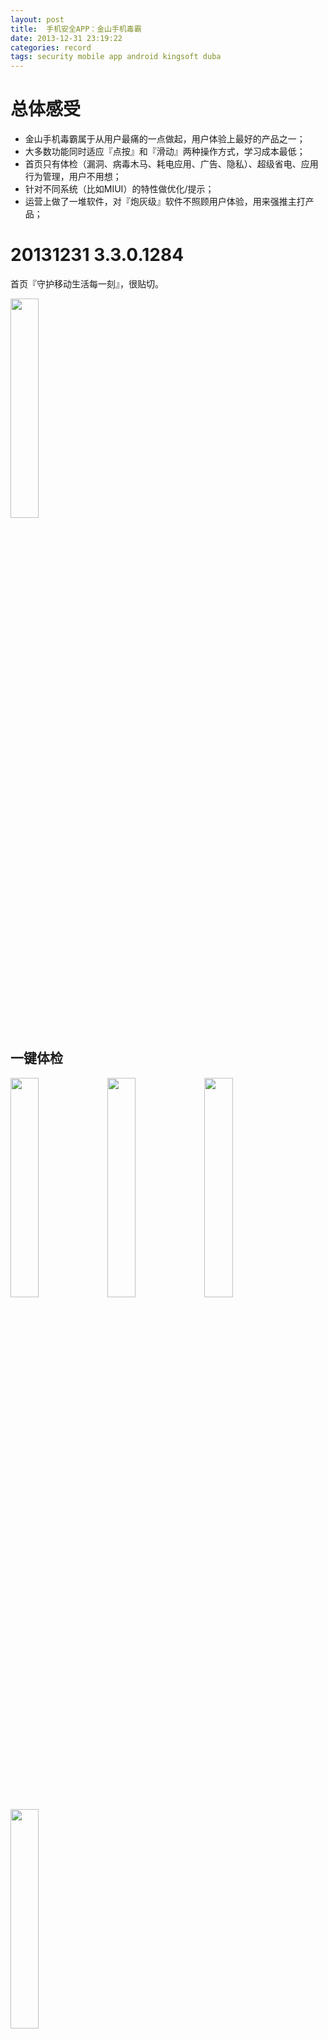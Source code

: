 ```yaml
---
layout: post
title:  手机安全APP：金山手机毒霸
date: 2013-12-31 23:19:22
categories: record
tags: security mobile app android kingsoft duba
---
```


# 总体感受

- 金山手机毒霸属于从用户最痛的一点做起，用户体验上最好的产品之一；
- 大多数功能同时适应『点按』和『滑动』两种操作方式，学习成本最低；
- 首页只有体检（漏洞、病毒木马、耗电应用、广告、隐私）、超级省电、应用行为管理，用户不用想；
- 针对不同系统（比如MIUI）的特性做优化/提示；
- 运营上做了一堆软件，对『炮灰级』软件不照顾用户体验，用来强推主打产品；

# 20131231 3.3.0.1284

首页『守护移动生活每一刻』，很贴切。

<img src="/img/android-secure-app-duba/3.3.0.1284/duba-01.png" style="width: 30%; height: 30%"/>

## 一键体检

<img src="/img/android-secure-app-duba/3.3.0.1284/duba-02.png" style="width: 30%; height: 30%"/>
<img src="/img/android-secure-app-duba/3.3.0.1284/duba-03.png" style="width: 30%; height: 30%"/>
<img src="/img/android-secure-app-duba/3.3.0.1284/duba-04.png" style="width: 30%; height: 30%"/>
<img src="/img/android-secure-app-duba/3.3.0.1284/duba-05.png" style="width: 30%; height: 30%"/>

## 超级省电

<img src="/img/android-secure-app-duba/3.3.0.1284/duba-06.png" style="width: 30%; height: 30%"/>

## 应用行为管理

<img src="/img/android-secure-app-duba/3.3.0.1284/duba-07.png" style="width: 30%; height: 30%"/>
<img src="/img/android-secure-app-duba/3.3.0.1284/duba-08.png" style="width: 30%; height: 30%"/>
<img src="/img/android-secure-app-duba/3.3.0.1284/duba-09.png" style="width: 30%; height: 30%"/>
<img src="/img/android-secure-app-duba/3.3.0.1284/duba-10.png" style="width: 30%; height: 30%"/>
<img src="/img/android-secure-app-duba/3.3.0.1284/duba-11.png" style="width: 30%; height: 30%"/>
<img src="/img/android-secure-app-duba/3.3.0.1284/duba-12.png" style="width: 30%; height: 30%"/>

## 其他功能

<img src="/img/android-secure-app-duba/3.3.0.1284/duba-13.png" style="width: 30%; height: 30%"/>

### 应用行为监控日志

<img src="/img/android-secure-app-duba/3.3.0.1284/duba-14.png" style="width: 30%; height: 30%"/>
<img src="/img/android-secure-app-duba/3.3.0.1284/duba-15.png" style="width: 30%; height: 30%"/>
<img src="/img/android-secure-app-duba/3.3.0.1284/duba-16.png" style="width: 30%; height: 30%"/>
<img src="/img/android-secure-app-duba/3.3.0.1284/duba-17.png" style="width: 30%; height: 30%"/>
<img src="/img/android-secure-app-duba/3.3.0.1284/duba-18.png" style="width: 30%; height: 30%"/>

### 骚扰拦截

<img src="/img/android-secure-app-duba/3.3.0.1284/duba-19.png" style="width: 30%; height: 30%"/>
<img src="/img/android-secure-app-duba/3.3.0.1284/duba-20.png" style="width: 30%; height: 30%"/>
<img src="/img/android-secure-app-duba/3.3.0.1284/duba-21.png" style="width: 30%; height: 30%"/>

### 支付保镖

<img src="/img/android-secure-app-duba/3.3.0.1284/duba-22.png" style="width: 30%; height: 30%"/>
<img src="/img/android-secure-app-duba/3.3.0.1284/duba-23.png" style="width: 30%; height: 30%"/>

### 二维码安全扫描

<img src="/img/android-secure-app-duba/3.3.0.1284/duba-24.png" style="width: 30%; height: 30%"/>
<img src="/img/android-secure-app-duba/3.3.0.1284/duba-25.png" style="width: 30%; height: 30%"/>

## 设置

### 各种设置项

<img src="/img/android-secure-app-duba/3.3.0.1284/duba-26.png" style="width: 30%; height: 30%"/>
<img src="/img/android-secure-app-duba/3.3.0.1284/duba-27.png" style="width: 30%; height: 30%"/>
<img src="/img/android-secure-app-duba/3.3.0.1284/duba-28.png" style="width: 30%; height: 30%"/>
<img src="/img/android-secure-app-duba/3.3.0.1284/duba-29.png" style="width: 30%; height: 30%"/>
<img src="/img/android-secure-app-duba/3.3.0.1284/duba-30.png" style="width: 30%; height: 30%"/>
<img src="/img/android-secure-app-duba/3.3.0.1284/duba-31.png" style="width: 30%; height: 30%"/>
<img src="/img/android-secure-app-duba/3.3.0.1284/duba-32.png" style="width: 30%; height: 30%"/>
<img src="/img/android-secure-app-duba/3.3.0.1284/duba-33.png" style="width: 30%; height: 30%"/>
<img src="/img/android-secure-app-duba/3.3.0.1284/duba-34.png" style="width: 30%; height: 30%"/>
<img src="/img/android-secure-app-duba/3.3.0.1284/duba-38.png" style="width: 30%; height: 30%"/>
<img src="/img/android-secure-app-duba/3.3.0.1284/duba-39.png" style="width: 30%; height: 30%"/>
<img src="/img/android-secure-app-duba/3.3.0.1284/duba-40.png" style="width: 30%; height: 30%"/>
<img src="/img/android-secure-app-duba/3.3.0.1284/duba-41.png" style="width: 30%; height: 30%"/>

### MIUI功能提示

<img src="/img/android-secure-app-duba/3.3.0.1284/duba-35.png" style="width: 30%; height: 30%"/>
<img src="/img/android-secure-app-duba/3.3.0.1284/duba-36.png" style="width: 30%; height: 30%"/>
<img src="/img/android-secure-app-duba/3.3.0.1284/duba-37.png" style="width: 30%; height: 30%"/>